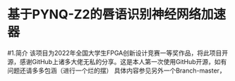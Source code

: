 # 基于PYNQ-Z2的唇语识别神经网络加速器
#1.简介
该项目为2022年全国大学生FPGA创新设计竞赛一等奖作品，将此项目开源，感谢GitHub上诸多大佬无私的分享。这是本人第一次使用GitHub开源，如有问题还请多多包涵（进行一个烂的摆）
具体内容参见另外一个Branch-master，
